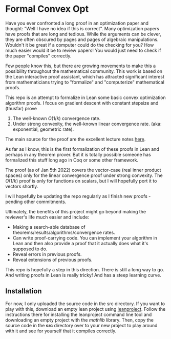 # Formal Convex Opt

Have you ever confronted a long proof in an optimization paper and thought: "Well I have no idea if this is correct". Many optimization papers have proofs that are long and tedious. While the arguments can be clever, they are often obscured by pages and pages of algebraic manipulations. Wouldn't it be great if a computer could do the checking for you? How much easier would it be to review papers! You would just need to check if the paper "compiles" correctly.

Few people know this, but there are growing movements to make this a possibility throughout the mathematical community.  This work is based on the Lean interactive proof assistant, which has attracted significant interest from mathematicians trying to "formalize" and "computerize" mathematical proofs. 

This repo is an attempt to formalize in Lean some basic convex optimization algorithm proofs. I focus on gradient descent with constant stepsize and (thusfar) prove

1. The well-known $O(1/k)$ convergence rate. 
2. Under strong convexity, the well-known linear convergence rate. (aka: exponential, geometric rate). 

The main source for the proof are the excellent lecture notes [here](http://www.seas.ucla.edu/~vandenbe/ee236c.html). 

As far as I know, this is the first formalization of these proofs in Lean and perhaps in any theorem prover. But it is totally possible someone has formalized this stuff long ago in Coq or some other framework. 

The proof (as of Jan 5th 2022) covers the vector-case (real inner product spaces) only for the linear convergence proof under strong convexity. The $O(1/k)$ proof is only for functions on scalars, but I will hopefully port it to vectors shortly. 

I will hopefully be updating the repo regularly as I finish new proofs - pending other commitments. 

Ultimately, the benefits of this project might go beyond making the reviewer's life much easier and include:

* Making a search-able database of theorems/results/algorithms/convergence rates. 
* Can write proof-carrying code. You can implement your algorithm in Lean and then also provide a proof that it actually does what it's supposed to do. 
* Reveal errors in previous proofs. 
* Reveal extensions of previous proofs. 

This repo is hopefully a step in this direction. There is still a long way to go. And writing proofs in Lean is really tricky! And has a steep learning curve. 

## Installation

For now, I only uploaded the source code in the src directory. If you want to play with this, download an empty lean project using [leanproject](https://leanprover-community.github.io/leanproject.html). Follow the instructions there for installing the leanproject command line tool and downloading an empty project with the *mathlib* library. Then, copy the source code in the **src** directory over to your new project to play around with it and see for yourself that it compiles correctly. 